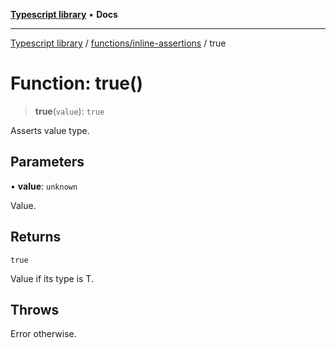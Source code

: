 [**Typescript library**](../../../index.md) • **Docs**

***

[Typescript library](../../../modules.md) / [functions/inline-assertions](../index.md) / true

# Function: true()

> **true**(`value`): `true`

Asserts value type.

## Parameters

• **value**: `unknown`

Value.

## Returns

`true`

Value if its type is T.

## Throws

Error otherwise.
